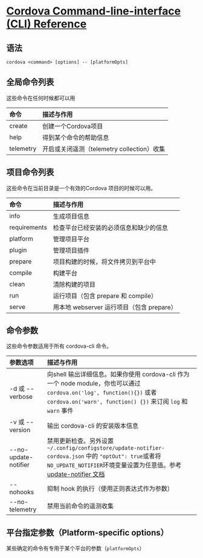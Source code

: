 # [Cordova Command-line-interface (CLI) Reference](http://cordova.apache.org/docs/en/latest/reference/cordova-cli/index.html)

## 语法

`cordova <command> [options] -- [platformOpts]`

## 全局命令列表

这些命令在任何时候都可以用

| 命令 | 描述与作用 |
| :------------- | :------------- |
| create | 创建一个Cordova项目 |
| help | 得到某个命令的帮助信息 |
| telemetry | 开启或关闭遥测（telemetry collection）收集 |

## 项目命令列表

这些命令在当前目录是一个有效的Cordova 项目的时候可以用。

| 命令 | 描述与作用 |
| :------------- | :------------- |
| info | 生成项目信息 |
| requirements | 检查平台已经安装的必须信息和缺少的信息 |
| platform | 管理项目平台 |
| plugin | 管理项目插件 |
| prepare | 项目构建的时候，将文件拷贝到平台中 |
| compile | 构建平台 |
| clean | 清除构建的项目 |
| run | 运行项目（包含 prepare 和 compile） |
| serve | 用本地 webserver 运行项目（包含 prepare） |   


## 命令参数

这些命令参数适用于所有 cordova-cli 命令。

| 参数选项 | 描述与作用 |
| :------------- | :------------- |
| -d 或 --verbose | 向shell 输出详细信息。如果你使用 cordova-cli 作为一个 node module，你也可以通过 `cordova.on('log', function(){})` 或者 `cordova.on('warn', function() {})` 来订阅 `log` 和 `warn` 事件 |
| -v 或 --version | 输出 cordova-cli 的安装版本信息 |
| --no-update-notifier | 禁用更新检查。另外设置 `~/.config/configstore/update-notifier-cordova.json` 中的 `"optOut": true`或者将 `NO_UPDATE_NOTIFIER`环境变量设置为任意值。参考[update-notifier 文档](https://www.npmjs.com/package/update-notifier#user-settings) |
| --nohooks | 抑制 hook 的执行（使用正则表达式作为参数） |
| --no-telemetry | 禁用当前命令的遥测收集 |

## 平台指定参数（Platform-specific options）

某些确定的命令有专用于某个平台的参数（`platformOpts`）
